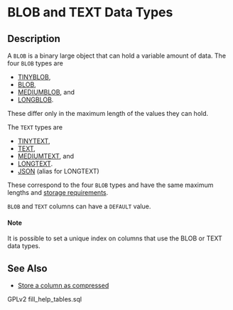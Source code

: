 
# BLOB and TEXT Data Types

## Description


A `BLOB` is a binary large object that can hold a variable amount of
data. The four `BLOB` types are


* [TINYBLOB](tinyblob.md),
* [BLOB](blob.md),
* [MEDIUMBLOB](mediumblob.md), and
* [LONGBLOB](longblob.md).


These differ only in the maximum length of the values they can hold.


The `TEXT` types are


* [TINYTEXT](tinytext.md),
* [TEXT](text.md),
* [MEDIUMTEXT](mediumtext.md), and
* [LONGTEXT](longtext.md).
* [JSON](json.md) (alias for LONGTEXT)


These correspond to the four `BLOB` types and have the same
maximum lengths and [storage requirements](../data-type-storage-requirements.md).


`BLOB` and `TEXT` columns can have a `DEFAULT` value.



#### Note

It is possible to set a unique index on columns that use the BLOB or TEXT data types.


## See Also


* [Store a column as compressed](../../sql-statements-and-structure/sql-statements/data-definition/create/create-table.md#compressed)


GPLv2 fill_help_tables.sql

